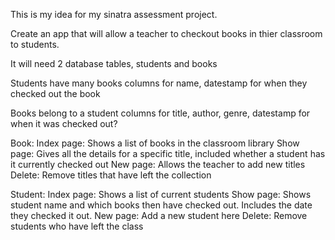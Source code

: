 This is my idea for my sinatra assessment project.

Create an app that will allow a teacher to checkout books in thier classroom to students.

It will need 2 database tables, students and books

Students have many books
columns for name, datestamp for when they checked out the book

Books belong to a student
columns for title, author, genre, datestamp for when it was checked out?

Book: 
Index page: Shows a list of books in the classroom library
Show page: Gives all the details for a specific title, included whether a student has it currently checked out
New page:  Allows the teacher to add new titles
Delete:  Remove titles that have left the collection

Student:
Index page: Shows a list of current students
Show page:  Shows student name and which books then have checked out.  Includes the date they checked it out.
New page:  Add a new student here
Delete:  Remove students who have left the class